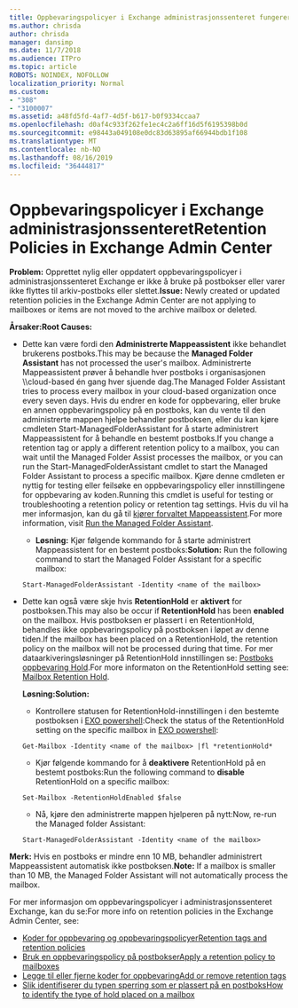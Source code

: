 ```yaml
---
title: Oppbevaringspolicyer i Exchange administrasjonssenteret fungerer ikke
ms.author: chrisda
author: chrisda
manager: dansimp
ms.date: 11/7/2018
ms.audience: ITPro
ms.topic: article
ROBOTS: NOINDEX, NOFOLLOW
localization_priority: Normal
ms.custom:
- "308"
- "3100007"
ms.assetid: a48fd5fd-4af7-4d5f-b617-b0f9334ccaa7
ms.openlocfilehash: d0af4c933f262fe1ec4c2a6ff16d5f6195398b0d
ms.sourcegitcommit: e98443a049108e0dc83d63895af66944bdb1f108
ms.translationtype: MT
ms.contentlocale: nb-NO
ms.lasthandoff: 08/16/2019
ms.locfileid: "36444817"
---
```

# <a name="retention-policies-in-exchange-admin-center"></a><span data-ttu-id="ca371-102">Oppbevaringspolicyer i Exchange administrasjonssenteret</span><span class="sxs-lookup"><span data-stu-id="ca371-102">Retention Policies in Exchange Admin Center</span></span>

 <span data-ttu-id="ca371-103">**Problem:** Opprettet nylig eller oppdatert oppbevaringspolicyer i administrasjonssenteret Exchange er ikke å bruke på postbokser eller varer ikke flyttes til arkiv-postboks eller slettet.</span><span class="sxs-lookup"><span data-stu-id="ca371-103">**Issue:** Newly created or updated retention policies in the Exchange Admin Center are not applying to mailboxes or items are not moved to the archive mailbox or deleted.</span></span> 
  
 <span data-ttu-id="ca371-104">**Årsaker:**</span><span class="sxs-lookup"><span data-stu-id="ca371-104">**Root Causes:**</span></span>
  
- <span data-ttu-id="ca371-105">Dette kan være fordi den **Administrerte Mappeassistent** ikke behandlet brukerens postboks.</span><span class="sxs-lookup"><span data-stu-id="ca371-105">This may be because the **Managed Folder Assistant** has not processed the user's mailbox.</span></span> <span data-ttu-id="ca371-106">Administrerte Mappeassistent prøver å behandle hver postboks i organisasjonen \\\cloud-based én gang hver sjuende dag.</span><span class="sxs-lookup"><span data-stu-id="ca371-106">The Managed Folder Assistant tries to process every mailbox in your cloud-based organization once every seven days.</span></span> <span data-ttu-id="ca371-107">Hvis du endrer en kode for oppbevaring, eller bruke en annen oppbevaringspolicy på en postboks, kan du vente til den administrerte mappen hjelpe behandler postboksen, eller du kan kjøre cmdleten Start-ManagedFolderAssistant for å starte administrert Mappeassistent for å behandle en bestemt postboks.</span><span class="sxs-lookup"><span data-stu-id="ca371-107">If you change a retention tag or apply a different retention policy to a mailbox, you can wait until the Managed Folder Assist processes the mailbox, or you can run the Start-ManagedFolderAssistant cmdlet to start the Managed Folder Assistant to process a specific mailbox.</span></span> <span data-ttu-id="ca371-108">Kjøre denne cmdleten er nyttig for testing eller feilsøke en oppbevaringspolicy eller innstillingene for oppbevaring av koden.</span><span class="sxs-lookup"><span data-stu-id="ca371-108">Running this cmdlet is useful for testing or troubleshooting a retention policy or retention tag settings.</span></span> <span data-ttu-id="ca371-109">Hvis du vil ha mer informasjon, kan du gå til [kjører forvaltet Mappeassistent](https://msdn.microsoft.com/library/gg271153%28v=exchsrvcs.149%29.aspx#managedfolderassist).</span><span class="sxs-lookup"><span data-stu-id="ca371-109">For more information, visit [Run the Managed Folder Assistant](https://msdn.microsoft.com/library/gg271153%28v=exchsrvcs.149%29.aspx#managedfolderassist).</span></span>
    
  - <span data-ttu-id="ca371-110">**Løsning:** Kjør følgende kommando for å starte administrert Mappeassistent for en bestemt postboks:</span><span class="sxs-lookup"><span data-stu-id="ca371-110">**Solution:** Run the following command to start the Managed Folder Assistant for a specific mailbox:</span></span>
    
  ```
  Start-ManagedFolderAssistant -Identity <name of the mailbox>
  ```

- <span data-ttu-id="ca371-111">Dette kan også være skje hvis **RetentionHold** er **aktivert** for postboksen.</span><span class="sxs-lookup"><span data-stu-id="ca371-111">This may also be occur if **RetentionHold** has been **enabled** on the mailbox.</span></span> <span data-ttu-id="ca371-112">Hvis postboksen er plassert i en RetentionHold, behandles ikke oppbevaringspolicy på postboksen i løpet av denne tiden.</span><span class="sxs-lookup"><span data-stu-id="ca371-112">If the mailbox has been placed on a RetentionHold, the retention policy on the mailbox will not be processed during that time.</span></span> <span data-ttu-id="ca371-113">For mer dataarkiveringsløsninger på RetentionHold innstillingen se: [Postboks oppbevaring Hold](https://docs.microsoft.com/exchange/security-and-compliance/messaging-records-management/mailbox-retention-hold).</span><span class="sxs-lookup"><span data-stu-id="ca371-113">For more informaton on the RetentionHold setting see: [Mailbox Retention Hold](https://docs.microsoft.com/exchange/security-and-compliance/messaging-records-management/mailbox-retention-hold).</span></span>
    
    <span data-ttu-id="ca371-114">**Løsning:**</span><span class="sxs-lookup"><span data-stu-id="ca371-114">**Solution:**</span></span>
    
  - <span data-ttu-id="ca371-115">Kontrollere statusen for RetentionHold-innstillingen i den bestemte postboksen i [EXO powershell](https://docs.microsoft.com/powershell/exchange/exchange-online/connect-to-exchange-online-powershell/connect-to-exchange-online-powershell?view=exchange-ps):</span><span class="sxs-lookup"><span data-stu-id="ca371-115">Check the status of the RetentionHold setting on the specific mailbox in [EXO powershell](https://docs.microsoft.com/powershell/exchange/exchange-online/connect-to-exchange-online-powershell/connect-to-exchange-online-powershell?view=exchange-ps):</span></span>
    
  ```
  Get-Mailbox -Identity <name of the mailbox> |fl *retentionHold*
  ```

  - <span data-ttu-id="ca371-116">Kjør følgende kommando for å **deaktivere** RetentionHold på en bestemt postboks:</span><span class="sxs-lookup"><span data-stu-id="ca371-116">Run the following command to **disable** RetentionHold on a specific mailbox:</span></span>
    
  ```
  Set-Mailbox -RetentionHoldEnabled $false
  ```

  - <span data-ttu-id="ca371-117">Nå, kjøre den administrerte mappen hjelperen på nytt:</span><span class="sxs-lookup"><span data-stu-id="ca371-117">Now, re-run the Managed folder Assistant:</span></span>
    
  ```
  Start-ManagedFolderAssistant -Identity <name of the mailbox>
  ```

 <span data-ttu-id="ca371-118">**Merk:** Hvis en postboks er mindre enn 10 MB, behandler administrert Mappeassistent automatisk ikke postboksen.</span><span class="sxs-lookup"><span data-stu-id="ca371-118">**Note:** If a mailbox is smaller than 10 MB, the Managed Folder Assistant will not automatically process the mailbox.</span></span>
 
<span data-ttu-id="ca371-119">For mer informasjon om oppbevaringspolicyer i administrasjonssenteret Exchange, kan du se:</span><span class="sxs-lookup"><span data-stu-id="ca371-119">For more info on retention policies in the Exchange Admin Center, see:</span></span>
- [<span data-ttu-id="ca371-120">Koder for oppbevaring og oppbevaringspolicyer</span><span class="sxs-lookup"><span data-stu-id="ca371-120">Retention tags and retention policies</span></span>](https://docs.microsoft.com/en-us/exchange/security-and-compliance/messaging-records-management/retention-tags-and-policies)
- [<span data-ttu-id="ca371-121">Bruk en oppbevaringspolicy på postbokser</span><span class="sxs-lookup"><span data-stu-id="ca371-121">Apply a retention policy to mailboxes</span></span>](https://docs.microsoft.com/en-us/exchange/security-and-compliance/messaging-records-management/apply-retention-policy)
- [<span data-ttu-id="ca371-122">Legge til eller fjerne koder for oppbevaring</span><span class="sxs-lookup"><span data-stu-id="ca371-122">Add or remove retention tags</span></span>](https://docs.microsoft.com/en-us/exchange/security-and-compliance/messaging-records-management/add-or-remove-retention-tags)
- [<span data-ttu-id="ca371-123">Slik identifiserer du typen sperring som er plassert på en postboks</span><span class="sxs-lookup"><span data-stu-id="ca371-123">How to identify the type of hold placed on a mailbox</span></span>](https://docs.microsoft.com/en-us/office365/securitycompliance/identify-a-hold-on-an-exchange-online-mailbox)
